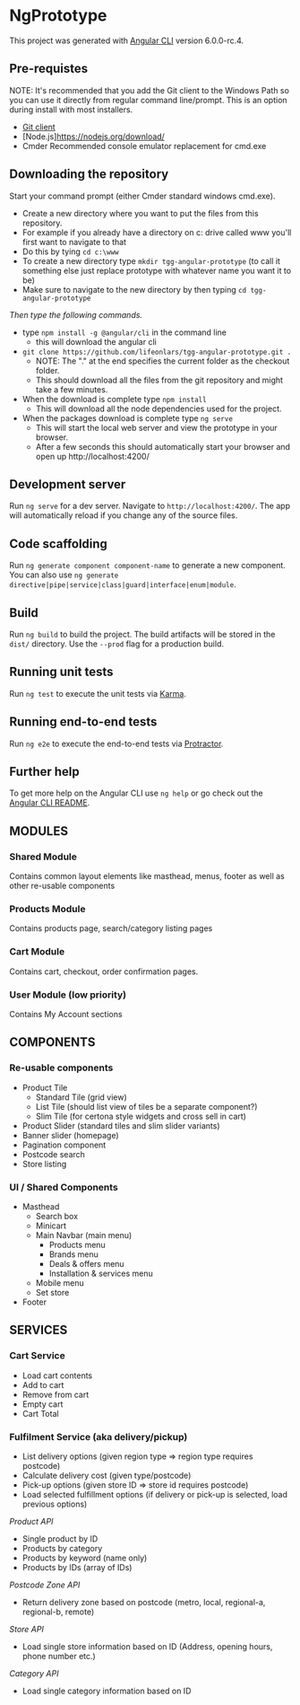 # NgPrototype

This project was generated with [Angular CLI](https://github.com/angular/angular-cli) version 6.0.0-rc.4.

## Pre-requistes
NOTE: It's recommended that you add the Git client to the Windows Path so you can use it directly from regular command line/prompt. This is an option during install with most installers.

* [Git client](https://gitforwindows.org/)
* [Node.js]https://nodejs.org/download/
* Cmder Recommended console emulator replacement for cmd.exe

## Downloading the repository

Start your command prompt (either Cmder standard windows cmd.exe).

* Create a new directory where you want to put the files from this repository.
* For example if you already have a directory on c: drive called www you'll first want to navigate to that
* Do this by tying `cd c:\www`
* To create a new directory type `mkdir tgg-angular-prototype` (to call it something else just replace prototype with whatever name you want it to be)
* Make sure to navigate to the new directory by then typing `cd tgg-angular-prototype`

*Then type the following commands.*
* type `npm install -g @angular/cli` in the command line
    * this will download the angular cli
* `git clone https://github.com/lifeonlars/tgg-angular-prototype.git .`
    * NOTE: The "." at the end specifies the current folder as the checkout folder.
    * This should download all the files from the git repository and might take a few minutes.
* When the download is complete type `npm install`
    * This will download all the node dependencies used for the project.
* When the packages download is complete type `ng serve`
    * This will start the local web server and view the prototype in your browser.
    * After a few seconds this should automatically start your browser and open up http://localhost:4200/


## Development server

Run `ng serve` for a dev server. Navigate to `http://localhost:4200/`. The app will automatically reload if you change any of the source files.

## Code scaffolding

Run `ng generate component component-name` to generate a new component. You can also use `ng generate directive|pipe|service|class|guard|interface|enum|module`.

## Build

Run `ng build` to build the project. The build artifacts will be stored in the `dist/` directory. Use the `--prod` flag for a production build.

## Running unit tests

Run `ng test` to execute the unit tests via [Karma](https://karma-runner.github.io).

## Running end-to-end tests

Run `ng e2e` to execute the end-to-end tests via [Protractor](http://www.protractortest.org/).

## Further help

To get more help on the Angular CLI use `ng help` or go check out the [Angular CLI README](https://github.com/angular/angular-cli/blob/master/README.md).

## MODULES

### Shared Module

Contains common layout elements like masthead, menus, footer as well as other re-usable components

### Products Module

Contains products page, search/category listing pages

### Cart Module

Contains cart, checkout, order confirmation pages.

### User Module (low priority)

Contains My Account sections

## COMPONENTS

### Re-usable components

 * Product Tile
    - Standard Tile (grid view)
    - List Tile (should list view of tiles be a separate component?)
    - Slim Tile (for certona style widgets and cross sell in cart)
 * Product Slider (standard tiles and slim slider variants)
 * Banner slider (homepage)
 * Pagination component
 * Postcode search
 * Store listing

### UI / Shared Components

 - Masthead
   * Search box
   * Minicart
   * Main Navbar (main menu)
     - Products menu
     - Brands menu
     - Deals & offers menu
     - Installation & services menu
   * Mobile menu
   * Set store
 - Footer


## SERVICES

### Cart Service
 - Load cart contents
 - Add to cart
 - Remove from cart
 - Empty cart
 - Cart Total

### Fulfilment Service (aka delivery/pickup)
 - List delivery options (given region type => region type requires postcode)
 - Calculate delivery cost (given type/postcode)
 - Pick-up options (given store ID => store id requires postcode)
 - Load selected fulfillment options (if delivery or pick-up is selected, load previous options)

 *Product API*

  - Single product by ID
  - Products by category
  - Products by keyword (name only)
  - Products by IDs (array of IDs)

  *Postcode Zone API*
   - Return delivery zone based on postcode (metro, local, regional-a, regional-b, remote)

  *Store API*
   - Load single store information based on ID (Address, opening hours, phone number etc.)

  *Category API*
   - Load single category information based on ID

